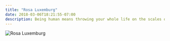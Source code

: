 ```yaml
---
title: "Rosa Luxemburg"
date: 2018-03-06T18:21:55-07:00
description: Being human means throwing your whole life on the scales of destiny when need be, all the while rejoicing in every sunny day and every beautiful cloud.
---
```


![Rosa Luxemburg](/images/rosa-luxemburg.jpg?align-center)
